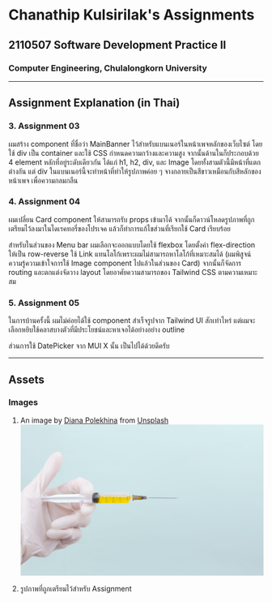# Chanathip Kulsirilak's Assignments

## 2110507 Software Development Practice II

### Computer Engineering, Chulalongkorn University

***

## Assignment Explanation (in Thai)

### 3. Assignment 03

ผมสร้าง component ที่ชื่อว่า MainBanner ไว้สำหรับแบนเนอร์ในหน้าเพจหลักของเว็บไซต์ โดยใช้ div เป็น container และใช้ CSS กำหนดความกว้างและความสูง จากนั้นด้านในก็ประกอบด้วย 4 element หลักที่อยู่ระดับเดียวกัน ได้แก่ h1, h2, div, และ Image โดยทั้งสามตัวนี้มีหน้าที่แตกต่างกัน แต่ div ในแบนเนอร์นี้จะทำหน้าที่ทำให้รูปภาพค่อย ๆ จางกลายเป็นสีขาวเหมือนกับสีหลักของหน้าเพจ เพื่อความกลมกลืน

### 4. Assignment 04

ผมเปลี่ยน Card component ให้สามารถรับ props เข้ามาได้ จากนั้นก็ดาวน์โหลดรูปภาพที่ถูกเตรียมไว้ลงมาในไดเรคทอรี่ของโปรเจค แล้วก็ทำการแก้ไขส่วนที่เรียกใช้ Card เรียบร้อย

สำหรับในส่วนของ Menu bar ผมเลือกจะออกแบบโดยใช้ flexbox โดยตั้งค่า flex-direction ให้เป็น row-reverse ใช้ Link แทนโลโก้เพราะผมไม่สามารถหาโลโก้ที่เหมาะสมได้ (ผมพิสูจน์ความรู้ความเข้าใจการใช้ Image component ไปแล้วในส่วนของ Card) จากนั้นก็จัดการ routing และตกแต่งจัดวาง layout โดยอาศัยความสามารถของ Tailwind CSS ตามความเหมาะสม

### 5. Assignment 05

ในการบ้านครั้งนี้ ผมไม่ค่อยได้ใช้ component สำเร็จรูปจาก Tailwind UI สักเท่าไหร่ แต่ผมจะเลือกหยิบใช้คลาสบางตัวที่มีประโยชน์และหาเจอได้อย่างอย่าง outline

ส่วนการใช้ DatePicker จาก MUI X นั้น เป็นไปได้ด้วยดีครับ

***

## Assets

### Images

1. An image by [Diana Polekhina](https://unsplash.com/@diana_pole) from [Unsplash](https://unsplash.com)
![An image](public/images/diana-polekhina-ZBstHWt9vLc-unsplash.jpg)

2. รูปภาพที่ถูกเตรียมไว้สำหรับ Assignment